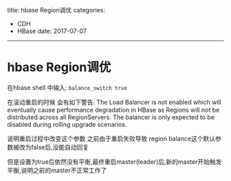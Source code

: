 title: hbase Region调优
categories: 
- CDH
- HBase
date: 2017-07-07
---
# hbase Region调优
在hbase shell 中输入:
`balance_switch true`

在滚动重启的时候 会有如下警告:
 The Load Balancer is not enabled which will eventually cause performance degradation in HBase as Regions will not be distributed across all RegionServers. The balancer is only expected to be disabled during rolling upgrade scenarios. 

说明重启过程中改变这个参数 之前由于重启失败导致 region balance这个默认参数被改为false后,没能自动回复

但是设置为true后依然没有平衡,最终重启master(leader)后,新的master开始触发平衡,说明之前的master不正常工作了